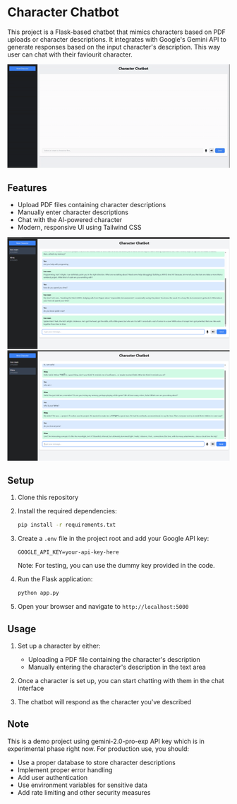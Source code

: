 # Character Chatbot

This project is a Flask-based chatbot that mimics characters based on PDF uploads or character descriptions. It integrates with Google's Gemini API to generate responses based on the input character's description. This way user can chat with their faviourit character. 


![Demo](https://github.com/saifoff/Character_Bot/blob/main/demo.gif)


## Features

- Upload PDF files containing character descriptions
- Manually enter character descriptions
- Chat with the AI-powered character
- Modern, responsive UI using Tailwind CSS

![Example 1](Ironman.png)
![Example 2](Himu.png)

## Setup

1. Clone this repository
2. Install the required dependencies:
   ```bash
   pip install -r requirements.txt
   ```
3. Create a `.env` file in the project root and add your Google API key:
   ```
   GOOGLE_API_KEY=your-api-key-here
   ```
   Note: For testing, you can use the dummy key provided in the code.

4. Run the Flask application:
   ```bash
   python app.py
   ```
5. Open your browser and navigate to `http://localhost:5000`

## Usage

1. Set up a character by either:
   - Uploading a PDF file containing the character's description
   - Manually entering the character's description in the text area

2. Once a character is set up, you can start chatting with them in the chat interface

3. The chatbot will respond as the character you've described

## Note

This is a demo project using gemini-2.0-pro-exp API key which is in experimental phase right now. For production use, you should:
- Use a proper database to store character descriptions
- Implement proper error handling
- Add user authentication
- Use environment variables for sensitive data
- Add rate limiting and other security measures 
